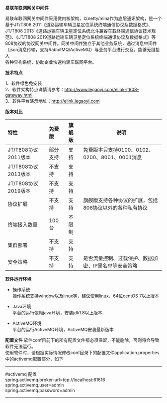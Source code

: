 
**易联车联网网关中间件** 

易联车联网网关中间件采用微内核架构，以netty/mina作为底层通讯架构，是一个基于JT/T808 2011《道路运输车辆卫星定位系统终端通信协议及数据格式》、     
JT/T808 2013《道路运输车辆卫星定位系统北斗兼容车载终端通信协议技术规范》、《JT/T808 2019道路运输车辆卫星定位系统终端通讯协议及数据格式》等     
808协议的协议网关中间件。网关中间件独立于其他业务系统，通过消息中间件（json消息传输，支持RabbitMQ/ActiveMQ）与业务平台进行交互，能够无缝接入     
各种异构系统，协助企业快速构建车联网平台。

**技术特点** 

1、软件绿色免安装      
2、软件架构特点详情请参考：http://www.legaoyi.com/elink-jt808-gateway.html          
3、软件平台演示地址：http://elink.legaoyi.com         
     
**版本对比** 

|特性|免费版|旗舰版|说明|
|:----    |:----    |:--- |-----   |
|JT/T808协议2011版本 |部分支持|支持 |免费版本只支持0100、0102、0200、8001、0001消息|
|JT/T808协议2013版本 |不支持  |支持 |    |
|JT/T808协议2019版本 |不支持  |支持 |    |
|协议扩展 |不支持  |支持 |旗舰版支持各种协议的扩展，包括808协议以外的各种私有协议    |
|终端接入数量 |100台  |不限制 |    |
|集群部署 |不支持  |支持 |    |
|安全策略|不支持  |支持 |是否流量控制、过载保护、数据加密、IP黑名单等安全策略 |

     
**软件运行环境** 

- 操作系统     
操作系统支持window以及linux等，建议使用linux，64位centOS 7以上版本     

- Java环境     
平台的运行依赖java环境，安装jdk1.8以上版本     

- ActiveMQ环境     
平台的运行ActiveMQ环境，ActiveMQ安装最新版本    

     
**配置文件** 
软件conf目前下的所有配置文件都必须保留，不能删除，否则将会导致软件无法运行。     
使用软件时，请根据实际情况修改conf目录下的配置文件application.properties中的activemq配置部分，如下     
************************************************************     
     
#activemq 配置      
spring.activemq.broker-url=tcp://localhost:61616      
spring.activemq.user=admin     
spring.activemq.password=admin     
     
*************************************************************

      
